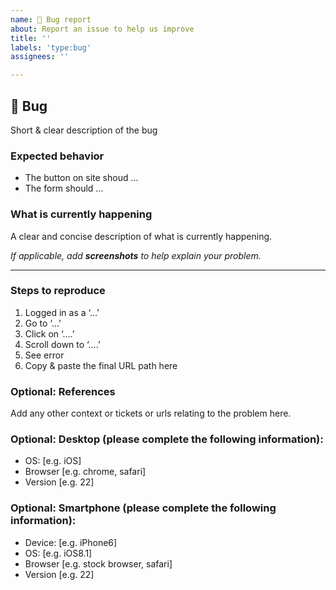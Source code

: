 ```yaml
---
name: 🐞 Bug report
about: Report an issue to help us improve
title: ''
labels: 'type:bug'
assignees: ''

---
```


##  🐞 Bug

Short & clear description of the bug

### Expected behavior

- The button on site shoud ...
- The form should ...

### What is currently happening
A clear and concise description of what is currently happening.

_If applicable, add **screenshots** to help explain your problem._

---

### Steps to reproduce
1. Logged in as a ‘…’
2. Go to ‘…’
3. Click on ‘….’
4. Scroll down to ‘….’
5. See error
6. Copy & paste the final URL path here

###  Optional: References
Add any other context or tickets or urls relating to the problem here.

### Optional: Desktop (please complete the following information):
 - OS: [e.g. iOS]
 - Browser [e.g. chrome, safari]
 - Version [e.g. 22]

### Optional: Smartphone (please complete the following information):
 - Device: [e.g. iPhone6]
 - OS: [e.g. iOS8.1]
 - Browser [e.g. stock browser, safari]
 - Version [e.g. 22]
